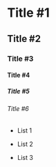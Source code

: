 # Title #1
## Title #2
### Title #3
#### Title #4
##### Title #5
###### Title #6

* List 1
+ List 2
- List 3
